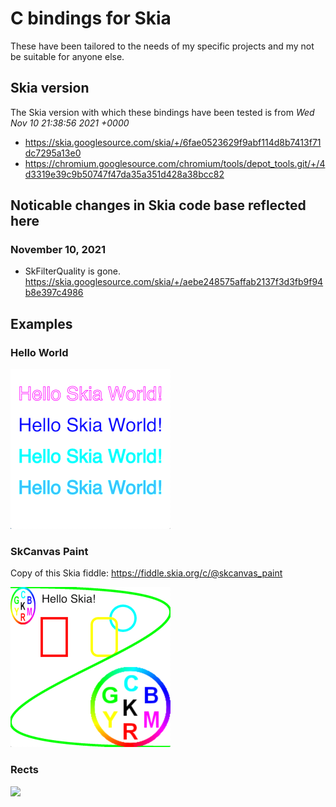 # C bindings for Skia

These have been tailored to the needs of my specific projects and my not be suitable for anyone else.

## Skia version

The Skia version with which these bindings have been tested is from _Wed Nov 10 21:38:56 2021 +0000_
* https://skia.googlesource.com/skia/+/6fae0523629f9abf114d8b7413f71dc7295a13e0
* https://chromium.googlesource.com/chromium/tools/depot_tools.git/+/4d3319e39c9b50747f47da35a351d428a38bcc82

## Noticable changes in Skia code base reflected here

### November 10, 2021

* SkFilterQuality is gone. https://skia.googlesource.com/skia/+/aebe248575affab2137f3d3fb9f94b8e397c4986


## Examples

### Hello World

<img src="./examples/hello_world/screen.png" width="256" />

### SkCanvas Paint

Copy of this Skia fiddle: https://fiddle.skia.org/c/@skcanvas_paint

<img src="./examples/skcanvas_paint/screen.png" width="256" />


### Rects

<img src="./examples/rects/screen.gif" width="256" />
